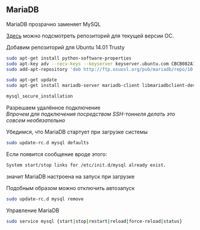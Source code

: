 ## MariaDB

MariaDB прозрачно заменяет MySQL

[Здесь](https://downloads.mariadb.org/mariadb/repositories/) можно подсмотреть репозиторий для текущей версии ОС.

Добавим репозиторий для Ubuntu 14.01 Trusty
```bash
sudo apt-get install python-software-properties
sudo apt-key adv --recv-keys --keyserver keyserver.ubuntu.com CBCB082A1BB943DB
sudo add-apt-repository 'deb http://ftp.osuosl.org/pub/mariadb/repo/10.0/ubuntu trusty main'
```

```bash
sudo apt-get update
sudo apt-get install mariadb-server mariadb-client libmariadbclient-dev mysqltuner
```

```bash  
mysql_secure_installation  
```

Разрешаем удалённое подключение  
_Впрочем для подключения посредством SSH-тоннеля делать это совсем необязательно_

Убедимся, что MariaDB стартует при загрузке системы  
```bash  
sudo update-rc.d mysql defaults  
```

Если появится сообщение вроде этого:  
```bash  
System start/stop links for /etc/init.d/mysql already exist.  
```

значит MariaDB настроена на запуск при загрузке

Подобным образом можно отключить автозапуск  
```bash  
sudo update-rc.d mysql remove  
```

Управление MariaDB  
```bash  
sudo service mysql {start|stop|restart|reload|force-reload|status}  
```
